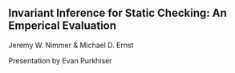 ## Invariant Inference for Static Checking: An Emperical Evaluation

Jeremy W. Nimmer & Michael D. Ernst

Presentation by Evan Purkhiser
